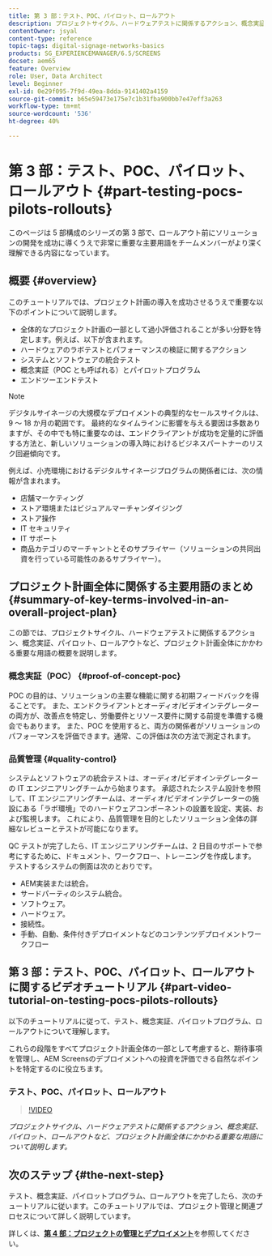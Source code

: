 ```yaml
---
title: 第 3 部：テスト、POC、パイロット、ロールアウト
description: プロジェクトサイクル、ハードウェアテストに関係するアクション、概念実証、パイロット、ロールアウトなど、プロジェクト計画全体にかかわる主な用語について説明します。
contentOwner: jsyal
content-type: reference
topic-tags: digital-signage-networks-basics
products: SG_EXPERIENCEMANAGER/6.5/SCREENS
docset: aem65
feature: Overview
role: User, Data Architect
level: Beginner
exl-id: 0e29f095-7f9d-49ea-8dda-9141402a4159
source-git-commit: b65e59473e175e7c1b31fba900bb7e47eff3a263
workflow-type: tm+mt
source-wordcount: '536'
ht-degree: 40%

---
```


# 第 3 部：テスト、POC、パイロット、ロールアウト {#part-testing-pocs-pilots-rollouts}

このページは 5 部構成のシリーズの第 3 部で、ロールアウト前にソリューションの開発を成功に導くうえで非常に重要な主要用語をチームメンバーがより深く理解できる内容になっています。

## 概要 {#overview}

このチュートリアルでは、プロジェクト計画の導入を成功させるうえで重要な以下のポイントについて説明します。

* 全体的なプロジェクト計画の一部として過小評価されることが多い分野を特定します。例えば、以下が含まれます。
* ハードウェアのラボテストとパフォーマンスの検証に関するアクション
* システムとソフトウェアの統合テスト
* 概念実証（POC とも呼ばれる）とパイロットプログラム
* エンドツーエンドテスト

>[!NOTE]
>
>デジタルサイネージの大規模なデプロイメントの典型的なセールスサイクルは、9 ～ 18 か月の範囲です。 最終的なタイムラインに影響を与える要因は多数ありますが、その中でも特に重要なのは、エンドクライアントが成功を定量的に評価する方法と、新しいソリューションの導入時におけるビジネスパートナーのリスク回避傾向です。

例えば、小売環境におけるデジタルサイネージプログラムの関係者には、次の情報が含まれます。

* 店舗マーケティング
* ストア環境またはビジュアルマーチャンダイジング
* ストア操作
* IT セキュリティ
* IT サポート
* 商品カテゴリのマーチャントとそのサプライヤー（ソリューションの共同出資を行っている可能性のあるサプライヤー）。

## プロジェクト計画全体に関係する主要用語のまとめ {#summary-of-key-terms-involved-in-an-overall-project-plan}

この節では、プロジェクトサイクル、ハードウェアテストに関係するアクション、概念実証、パイロット、ロールアウトなど、プロジェクト計画全体にかかわる重要な用語の概要を説明します。

### 概念実証（POC） {#proof-of-concept-poc}

POC の目的は、ソリューションの主要な機能に関する初期フィードバックを得ることです。 また、エンドクライアントとオーディオ/ビデオインテグレーターの両方が、改善点を特定し、労働要件とリソース要件に関する前提を準備する機会でもあります。 また、POC を使用すると、両方の関係者がソリューションのパフォーマンスを評価できます。通常、この評価は次の方法で測定されます。

### 品質管理 {#quality-control}

システムとソフトウェアの統合テストは、オーディオ/ビデオインテグレーターの IT エンジニアリングチームから始まります。 承認されたシステム設計を参照して、IT エンジニアリングチームは、オーディオ/ビデオインテグレーターの施設にある「ラボ環境」でのハードウェアコンポーネントの設置を設定、実装、および監視します。 これにより、品質管理を目的としたソリューション全体の詳細なレビューとテストが可能になります。

QC テストが完了したら、IT エンジニアリングチームは、2 日目のサポートで参考にするために、ドキュメント、ワークフロー、トレーニングを作成します。 テストするシステムの側面は次のとおりです。

* AEM実装または統合。
* サードパーティのシステム統合。
* ソフトウェア。
* ハードウェア。
* 接続性。
* 手動、自動、条件付きデプロイメントなどのコンテンツデプロイメントワークフロー

## 第 3 部：テスト、POC、パイロット、ロールアウトに関するビデオチュートリアル {#part-video-tutorial-on-testing-pocs-pilots-rollouts}

以下のチュートリアルに従って、テスト、概念実証、パイロットプログラム、ロールアウトについて理解します。

これらの段階をすべてプロジェクト計画全体の一部として考慮すると、期待事項を管理し、AEM Screensのデプロイメントへの投資を評価できる自然なポイントを特定するのに役立ちます。

### テスト、POC、パイロット、ロールアウト

>[!VIDEO](https://video.tv.adobe.com/v/28405)

*プロジェクトサイクル、ハードウェアテストに関係するアクション、概念実証、パイロット、ロールアウトなど、プロジェクト計画全体にかかわる重要な用語について説明します。*

## 次のステップ {#the-next-step}

テスト、概念実証、パイロットプログラム、ロールアウトを完了したら、次のチュートリアルに従います。このチュートリアルでは、プロジェクト管理と関連プロセスについて詳しく説明しています。

詳しくは、**[第 4 部：プロジェクトの管理とデプロイメント](project-management-and-deployment.md)**&#x200B;を参照してください。
